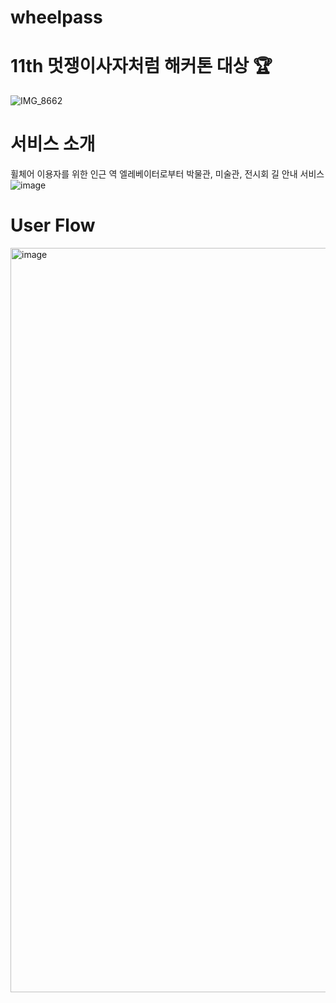 # wheelpass

# 11th 멋쟁이사자처럼 해커톤 대상 🏆 
![IMG_8662](https://github.com/BFGGyu/BF-frontend/assets/63959171/3e457787-58f2-4194-8702-6320f62ec4d7)

# 서비스 소개
휠체어 이용자를 위한 인근 역 엘레베이터로부터 박물관, 미술관, 전시회 길 안내 서비스
![image](https://github.com/BFGGyu/BF-frontend/assets/63959171/07b1c14a-bd4c-4ab2-a23e-0be3222bf599)

# User Flow
<img width="1191" alt="image" src="https://github.com/BFGGyu/BF-frontend/assets/63959171/9e17ffd3-6432-4570-91f6-18ed4cb6a159">
